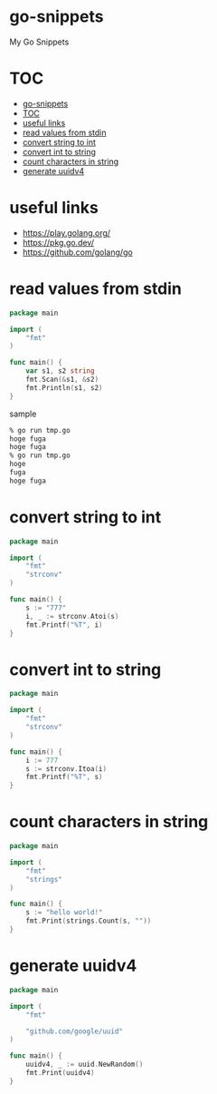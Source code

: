 # go-snippets

My Go Snippets


# TOC

- [go-snippets](#go-snippets)
- [TOC](#toc)
- [useful links](#useful-links)
- [read values from stdin](#read-values-from-stdin)
- [convert string to int](#convert-string-to-int)
- [convert int to string](#convert-int-to-string)
- [count characters in string](#count-characters-in-string)
- [generate uuidv4](#generate-uuidv4)


# useful links

- https://play.golang.org/
- https://pkg.go.dev/
- https://github.com/golang/go


# read values from stdin

```go
package main

import (
	"fmt"
)

func main() {
	var s1, s2 string
	fmt.Scan(&s1, &s2)
	fmt.Println(s1, s2)
}

```

sample

```bash
% go run tmp.go
hoge fuga
hoge fuga
% go run tmp.go
hoge
fuga
hoge fuga
```


# convert string to int

```go
package main

import (
	"fmt"
	"strconv"
)

func main() {
	s := "777"
	i, _ := strconv.Atoi(s)
	fmt.Printf("%T", i)
}

```


# convert int to string

```go
package main

import (
	"fmt"
	"strconv"
)

func main() {
	i := 777
	s := strconv.Itoa(i)
	fmt.Printf("%T", s)
}

```


# count characters in string

```go
package main

import (
	"fmt"
	"strings"
)

func main() {
	s := "hello world!"
	fmt.Print(strings.Count(s, ""))
}

```


# generate uuidv4

```go
package main

import (
	"fmt"

	"github.com/google/uuid"
)

func main() {
	uuidv4, _ := uuid.NewRandom()
	fmt.Print(uuidv4)
}
```